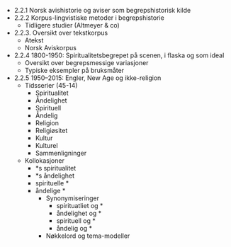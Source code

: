 *   2.2.1 Norsk avishistorie og aviser som begrepshistorisk kilde
*   2.2.2 Korpus-lingvistiske metoder i begrepshistorie
    *   Tidligere studier (Altmeyer & co)
*   2.2.3. Oversikt over tekstkorpus
    *   Atekst
    *   Norsk Aviskorpus
*   2.2.4 1800-1950: Spiritualitetsbegrepet på scenen, i flaska og som ideal
    *   Oversikt over begrepsmessige variasjoner
    *   Typiske eksempler på bruksmåter
*   2.2.5 1950–2015: Engler, New Age og ikke-religion
    *   Tidsserier (45-14)
        *   Spiritualitet
        *   Åndelighet
        *   Spirituell
        *   Åndelig
        *   Religion
        *   Religiøsitet
        *   Kultur
        *   Kulturel
        *   Sammenligninger
    *   Kollokasjoner
        *   *s spiritualitet
        *   *s åndelighet
        *   spirituelle *
        *   åndelige *
            *   Synonymiseringer
                *   spirituatliet og *
                *   åndelighet og *
                *   spirituell og *
                *   åndelig og *
            *   Nøkkelord og tema-modeller
